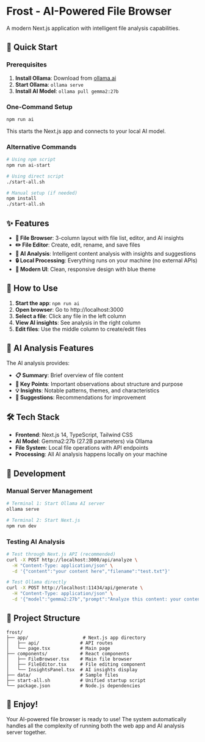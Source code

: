# Frost - AI-Powered File Browser

A modern Next.js application with intelligent file analysis capabilities.

## 🚀 Quick Start

### Prerequisites
1. **Install Ollama**: Download from [ollama.ai](https://ollama.ai)
2. **Start Ollama**: `ollama serve`
3. **Install AI Model**: `ollama pull gemma2:27b`

### One-Command Setup
```bash
npm run ai
```
This starts the Next.js app and connects to your local AI model.

### Alternative Commands
```bash
# Using npm script
npm run ai-start

# Using direct script
./start-all.sh

# Manual setup (if needed)
npm install
./start-all.sh
```

## ✨ Features

- **📁 File Browser**: 3-column layout with file list, editor, and AI insights
- **✏️ File Editor**: Create, edit, rename, and save files
- **🤖 AI Analysis**: Intelligent content analysis with insights and suggestions
- **🔒 Local Processing**: Everything runs on your machine (no external APIs)
- **🎨 Modern UI**: Clean, responsive design with blue theme

## 🎯 How to Use

1. **Start the app**: `npm run ai`
2. **Open browser**: Go to http://localhost:3000
3. **Select a file**: Click any file in the left column
4. **View AI insights**: See analysis in the right column
5. **Edit files**: Use the middle column to create/edit files

## 🤖 AI Analysis Features

The AI analysis provides:
- **📋 Summary**: Brief overview of file content
- **🔑 Key Points**: Important observations about structure and purpose
- **💡 Insights**: Notable patterns, themes, and characteristics
- **💭 Suggestions**: Recommendations for improvement

## 🛠️ Tech Stack

- **Frontend**: Next.js 14, TypeScript, Tailwind CSS
- **AI Model**: Gemma2:27b (27.2B parameters) via Ollama
- **File System**: Local file operations with API endpoints
- **Processing**: All AI analysis happens locally on your machine

## 🔧 Development

### Manual Server Management
```bash
# Terminal 1: Start Ollama AI server
ollama serve

# Terminal 2: Start Next.js
npm run dev
```

### Testing AI Analysis
```bash
# Test through Next.js API (recommended)
curl -X POST http://localhost:3000/api/analyze \
  -H "Content-Type: application/json" \
  -d '{"content":"your content here","filename":"test.txt"}'

# Test Ollama directly
curl -X POST http://localhost:11434/api/generate \
  -H "Content-Type: application/json" \
  -d '{"model":"gemma2:27b","prompt":"Analyze this content: your content here"}'
```

## 📁 Project Structure

```
frost/
├── app/                    # Next.js app directory
│   ├── api/               # API routes
│   └── page.tsx           # Main page
├── components/            # React components
│   ├── FileBrowser.tsx    # Main file browser
│   ├── FileEditor.tsx     # File editing component
│   └── InsightsPanel.tsx  # AI insights display
├── data/                  # Sample files
├── start-all.sh           # Unified startup script
└── package.json           # Node.js dependencies
```

## 🎉 Enjoy!

Your AI-powered file browser is ready to use! The system automatically handles all the complexity of running both the web app and AI analysis server together.